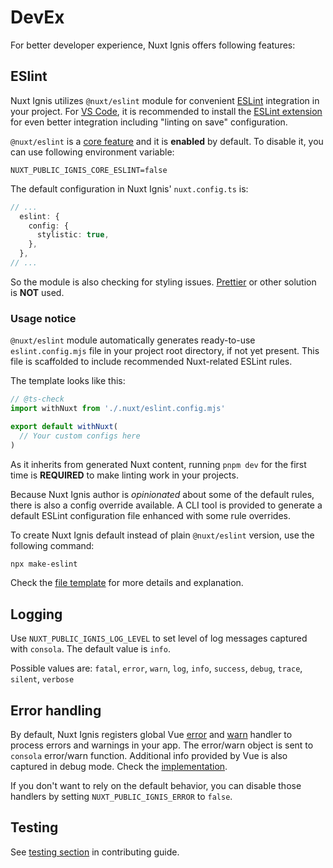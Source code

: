 # DevEx

For better developer experience, Nuxt Ignis offers following features:

## ESlint

<PackagesReference :packages="[{ name: '@nuxt/eslint', version: '1.6.0' }]" />

Nuxt Ignis utilizes `@nuxt/eslint` module for convenient [ESLint](https://eslint.org/) integration in your project. For [VS Code](https://code.visualstudio.com/), it is recommended to install the [ESLint extension](https://marketplace.visualstudio.com/items?itemName=dbaeumer.vscode-eslint) for even better integration including "linting on save" configuration.

`@nuxt/eslint` is a [core feature](/2-2-core-features.html) and it is **enabled** by default. To disable it, you can use following environment variable:

```dotenv
NUXT_PUBLIC_IGNIS_CORE_ESLINT=false
```

The default configuration in Nuxt Ignis' `nuxt.config.ts` is:

```ts [nuxt.config.ts]
// ...
  eslint: {
    config: {
      stylistic: true,
    },
  },
// ...
```

So the module is also checking for styling issues. [Prettier](https://prettier.io/) or other solution is **NOT** used.

### Usage notice

`@nuxt/eslint` module automatically generates ready-to-use `eslint.config.mjs` file in your project root directory, if not yet present. This file is scaffolded to include recommended Nuxt-related ESLint rules.

The template looks like this:

```js [eslint.config.mjs]
// @ts-check
import withNuxt from './.nuxt/eslint.config.mjs'

export default withNuxt(
  // Your custom configs here
)
```

As it inherits from generated Nuxt content, running `pnpm dev` for the first time is **REQUIRED** to make linting work in your projects.

Because Nuxt Ignis author is _opinionated_ about some of the default rules, there is also a config override available. A CLI tool is provided to generate a default ESLint configuration file enhanced with some rule overrides.

To create Nuxt Ignis default instead of plain `@nuxt/eslint` version, use the following command:

```bash
npx make-eslint
```

Check the [file template](https://github.com/AloisSeckar/nuxt-ignis/blob/main/core/eslint.config.mjs) for more details and explanation.

## Logging

<PackagesReference :packages="[{ name: 'consola', version: '3.4.2' }]" />

Use `NUXT_PUBLIC_IGNIS_LOG_LEVEL` to set level of log messages captured with `consola`. The default value is `info`.

Possible values are: `fatal`, `error`, `warn`, `log`, `info`, `success`, `debug`, `trace`, `silent`, `verbose`

## Error handling

By default, Nuxt Ignis registers global Vue [error](https://vuejs.org/api/application.html#app-config-errorhandler) and [warn](https://vuejs.org/api/application.html#app-config-warnhandler) handler to process errors and warnings in your app. The error/warn object is sent to `consola` error/warn function. Additional info provided by Vue is also captured in debug mode. Check the [implementation](https://raw.githubusercontent.com/AloisSeckar/nuxt-ignis/refs/heads/main/core/plugins/errorHandler.ts).

If you don't want to rely on the default behavior, you can disable those handlers by setting `NUXT_PUBLIC_IGNIS_ERROR` to `false`.

## Testing

<PackagesReference :packages="[{ name: 'nuxt-spec', version: '0.0.4' }]" />

See [testing section](/5-1-contributing.html#testing) in contributing guide.
